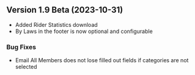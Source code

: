  ## Version 1.9 Beta (2023-10-31)
 - Added Rider Statistics download
 - By Laws in the footer is now optional and configurable

 ### Bug Fixes
 - Email All Members does not lose filled out fields if categories are not selected
